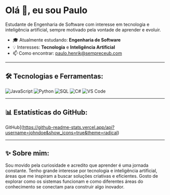 # Olá 👋, eu sou Paulo

Estudante de Engenharia de Software com interesse em tecnologia e inteligência artificial, sempre motivado pela vontade de aprender e evoluir.

- 🎓 Atualmente estudando: **Engenharia de Software**
- 💡 Interesses: **Tecnologia** e **Inteligência Artificial**
- 📫 Como encontrar: [paulo.henrik@sempreceub.com](mailto:paulo.henrik@sempreceub.com)

---

## 🛠️ Tecnologias e Ferramentas:

![JavaScript](https://img.shields.io/badge/-JavaScript-F7DF1E?logo=javascript&logoColor=000)
![Python](https://img.shields.io/badge/-Python-3776AB?logo=python&logoColor=fff)
![SQL](https://img.shields.io/badge/-SQL-4479A1?logo=postgresql&logoColor=fff)
![C#](https://img.shields.io/badge/-C%23-239120?logo=c-sharp&logoColor=fff)
![VS Code](https://img.shields.io/badge/-VSCode-007ACC?logo=visual-studio-code&logoColor=fff)

---

## 📊 Estatísticas do GitHub:

GitHub](https://github-readme-stats.vercel.app/api?username=johndoe&show_icons=true&theme=radical)


---

## ✨ Sobre mim:

Sou movido pela curiosidade e acredito que aprender é uma jornada constante. Tenho grande interesse por tecnologia e inteligência artificial, áreas que me inspiram a buscar soluções criativas e eficientes. Gosto de explorar como os sistemas funcionam e como diferentes áreas do conhecimento se conectam para construir algo inovador.


